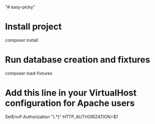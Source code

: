 "# easy-picky"
# Install project
composer install
# Run database creation and fixtures
composer load-fixtures
# Add this line in your VirtualHost configuration for Apache users
SetEnvIf Authorization "(.*)" HTTP_AUTHORIZATION=$1
